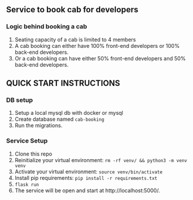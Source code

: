 ## Service to book cab for developers

### Logic behind booking a cab
1. Seating capacity of a cab is limited to 4 members
2. A cab booking can either have 100% front-end developers or 100% back-end developers.
3. Or a cab booking can have either 50% front-end developers and 50% back-end developers.


## QUICK START INSTRUCTIONS
### DB setup
1. Setup a local mysql db with docker or mysql
2. Create database named `cab-booking`
3. Run the migrations.

### Service Setup
1.  Clone this repo
1.  Reinitialize your virtual environment:  `rm -rf venv/ && python3 -m venv venv`
1.  Activate your virtual environment:  `source venv/bin/activate`
1.  Install pip requirements: `pip install -r requirements.txt`
1. `flask run`
1. The service will be open and start at http://localhost:5000/.

